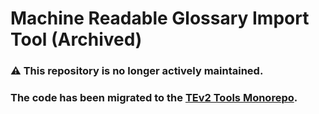 # Machine Readable Glossary Import Tool (Archived)

### ⚠️ This repository is no longer actively maintained.
### The code has been migrated to the [TEv2 Tools Monorepo](https://github.com/tno-terminology-design/tev2-tools).
